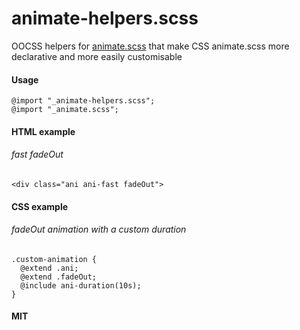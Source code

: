 animate-helpers.scss
====================

OOCSS helpers for [animate.scss](https://github.com/jackilyn/animate.scss) that make CSS animate.scss more declarative and more easily customisable

#### Usage
    @import "_animate-helpers.scss";
	@import "_animate.scss";
	
#### HTML example
###### fast fadeOut
   
    <div class="ani ani-fast fadeOut">

#### CSS example
###### fadeOut animation with a custom duration
    .custom-animation {
	  @extend .ani;
	  @extend .fadeOut;
	  @include ani-duration(10s);
    }


#### MIT
